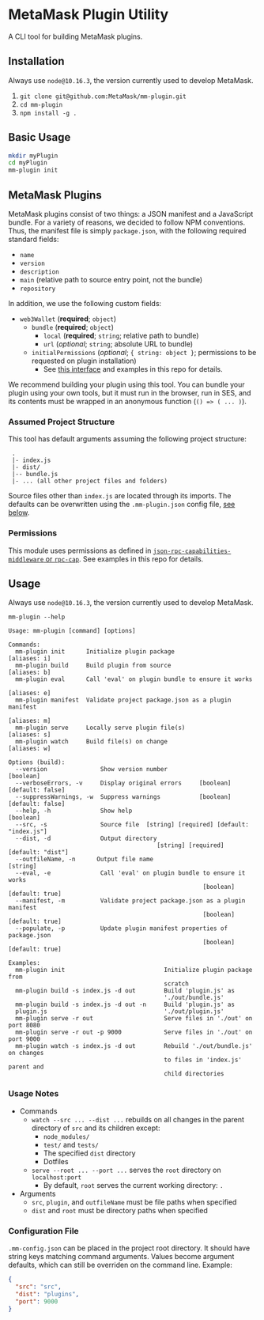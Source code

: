 # MetaMask Plugin Utility

A CLI tool for building MetaMask plugins.

## Installation

Always use `node@10.16.3`, the version currently used to develop MetaMask.

1. `git clone git@github.com:MetaMask/mm-plugin.git`
2. `cd mm-plugin`
3. `npm install -g .`

## Basic Usage

```bash
mkdir myPlugin
cd myPlugin
mm-plugin init
```

## MetaMask Plugins

MetaMask plugins consist of two things: a JSON manifest and a JavaScript bundle.
For a variety of reasons, we decided to follow NPM conventions. Thus, the manifest file
is simply `package.json`, with the following required standard fields:
- `name`
- `version`
- `description`
- `main` (relative path to source entry point, not the bundle)
- `repository`

In addition, we use the following custom fields:
- `web3Wallet` (**required**; `object`)
  - `bundle` (**required**; `object`)
    - `local` (**required**; `string`; relative path to bundle)
    - `url` (*optional*; `string`; absolute URL to bundle)
  - `initialPermissions` (*optional*; `{ string: object }`; permissions
  to be requested on plugin installation)
    - See [this interface](https://github.com/MetaMask/json-rpc-capabilities-middleware#requestpermissions-irequestedpermissions)
    and examples in this repo for details.

We recommend building your plugin using this tool.
You can bundle your plugin using your own tools, but it must run in the browser,
run in SES, and its contents must be wrapped in an anonymous function (`() => ( ... )`).

### Assumed Project Structure

This tool has default arguments assuming the following project structure:
```
 .
 |- index.js
 |- dist/
 |-- bundle.js
 |- ... (all other project files and folders)
```
Source files other than `index.js` are located through its imports.
The defaults can be overwritten using the `.mm-plugin.json` config file,
[see below](#configuration-file).

### Permissions

This module uses permissions as defined in [`json-rpc-capabilities-middleware`
or `rpc-cap`](https://github.com/MetaMask/json-rpc-capabilities-middleware).
See examples in this repo for details.

## Usage

Always use `node@10.16.3`, the version currently used to develop MetaMask.

`mm-plugin --help`
```
Usage: mm-plugin [command] [options]

Commands:                                                                                    
  mm-plugin init      Initialize plugin package                     [aliases: i]
  mm-plugin build     Build plugin from source                      [aliases: b]
  mm-plugin eval      Call 'eval' on plugin bundle to ensure it works                        
                                                                    [aliases: e]
  mm-plugin manifest  Validate project package.json as a plugin manifest                     
                                                                    [aliases: m]
  mm-plugin serve     Locally serve plugin file(s)                  [aliases: s]             
  mm-plugin watch     Build file(s) on change                       [aliases: w]

Options (build):
  --version               Show version number                          [boolean]
  --verboseErrors, -v     Display original errors     [boolean] [default: false]
  --suppressWarnings, -w  Suppress warnings           [boolean] [default: false]
  --help, -h              Show help                                    [boolean]
  --src, -s               Source file  [string] [required] [default: "index.js"]
  --dist, -d              Output directory
                                          [string] [required] [default: "dist"]
  --outfileName, -n      Output file name                              [string]
  --eval, -e              Call 'eval' on plugin bundle to ensure it works
                                                       [boolean] [default: true]
  --manifest, -m          Validate project package.json as a plugin manifest
                                                       [boolean] [default: true]
  --populate, -p          Update plugin manifest properties of package.json
                                                       [boolean] [default: true]

Examples:
  mm-plugin init                            Initialize plugin package from
                                            scratch
  mm-plugin build -s index.js -d out        Build 'plugin.js' as
                                            './out/bundle.js'
  mm-plugin build -s index.js -d out -n     Build 'plugin.js' as
  plugin.js                                 './out/plugin.js'
  mm-plugin serve -r out                    Serve files in './out' on port 8080
  mm-plugin serve -r out -p 9000            Serve files in './out' on port 9000
  mm-plugin watch -s index.js -d out        Rebuild './out/bundle.js' on changes
                                            to files in 'index.js' parent and
                                            child directories
```

### Usage Notes

- Commands
  - `watch --src ... --dist ...` rebuilds on all changes in the parent directory
  of `src` and its children except:
    - `node_modules/`
    - `test/` and `tests/`
    - The specified `dist` directory
    - Dotfiles
  - `serve --root ... --port ...` serves the `root` directory on `localhost:port`
    - By default, `root` serves the current working directory: `.`
- Arguments
  - `src`, `plugin`, and `outfileName` must be file paths when specified
  - `dist` and `root` must be directory paths when specified

### Configuration File

`.mm-config.json` can be placed in the project root directory. It should have string keys matching
command arguments. Values become argument defaults, which can still be overriden on the command line.
Example:
```json
{
  "src": "src",
  "dist": "plugins",
  "port": 9000
}
```
